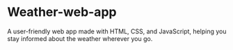 # Weather-web-app
A user-friendly web app made with HTML, CSS, and JavaScript, helping you stay informed about the weather wherever you go.
